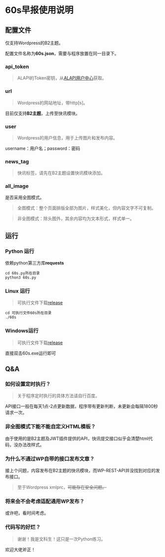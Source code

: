 # 60s早报使用说明

## 配置文件

仅支持Wordpress的B2主题。

配置文件名称为**60s.json**，需要与程序放置在同一目录下。

### api_token

>ALAPI的Token密钥，从[ALAPI用户中心](https://admin.alapi.cn/dashboard/workplace)获取。

### url

>Wordpress的网站地址，带http[s]。

目前仅支持**B2主题**，上传至快讯模块。

### user

>Wordpress的用户信息，用于上传图片和发布内容。

username：用户名；password：密码

### news_tag

>快讯标签，请先在B2主题设置快讯模块添加。

### all_image

是否采用全图模式。

>全图模式：整个页面排版全部为图片，样式美化，但内容文字不可复制。

>非全图模式：除头图外，其余内容均为文本形式，样式单一。

## 运行

### Python 运行

依赖python第三方库**requests**

```shell
cd 60s.py所在目录
python3 60s.py
```

### Linux 运行

>可执行文件下载[release](https://github.com/z-my-cn/60s-for-B2/releases)

```shell
cd 可执行文件60s所在目录
./60s
```
### Windows运行

>可执行文件下载[release](https://github.com/z-my-cn/60s-for-B2/releases)

直接双击60s.exe运行即可

## Q&A

### 如何设置定时执行？

>关于程序定时执行的具体方法请自行百度。

API接口一般在每天1点-2点更新数据，程序带有更新判断，未更新会每隔1800秒请求一次。

### 非全图模式下能不能自定义HTML模板？

由于使用的是B2主题及JWT插件提供的API，快讯提交接口似乎会清楚html代码，没办法改样式。

### 为什么不通过WP自带的接口发布文章？

接上个问题，内容发布在B2主题的快讯模块，而WP-REST-API并没找到对应的发布接口。

>至于Wordpress xmlprc，~~可能存在安全问题。~~

### 将来会不会考虑适配通用WP发布？

或许吧，看时间考虑。

### 代码写的好烂？

>谢谢！我是文科生！这只是一次Python练习。

欢迎大佬斧正！

